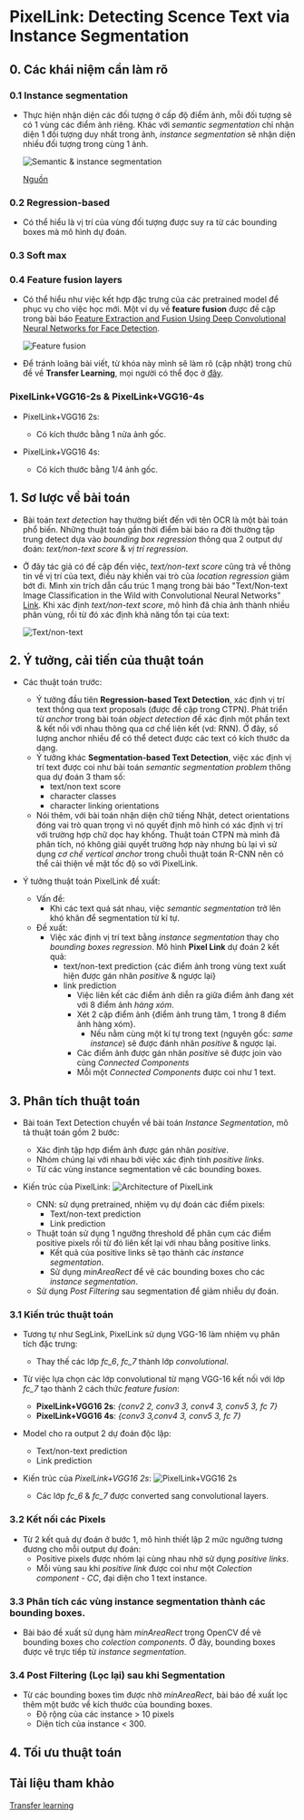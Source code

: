 # PixelLink: Detecting Scence Text via Instance Segmentation


## 0. Các khái niệm cần làm rõ

### 0.1 Instance segmentation

+ Thực hiện nhận diện các đối tượng ở cấp độ điểm ảnh, mỗi đối tượng sẽ có 1 vùng các điểm ảnh riêng. Khác với *semantic segmentation* chỉ nhận diện 1 đối tượng duy nhất trong ảnh, *instance segmentation* sẽ nhận diện nhiều đối tượng trong cùng 1 ảnh.

    ![Semantic & instance segmentation](figures/sematic_vs_instance.png)
        
    [Nguồn](https://towardsdatascience.com/understanding-semantic-segmentation-with-unet-6be4f42d4b47)

### 0.2 Regression-based
+ Có thể hiểu là vị trí của vùng đối tượng được suy ra từ các bounding boxes mà mô hình dự đoán. 

### 0.3 Soft max

### 0.4 Feature fusion layers
+ Có thể hiểu như việc kết hợp đặc trưng của các pretrained model để phục vụ cho việc học mới. Một ví dụ về **feature fusion** được đề cập trong bài báo [Feature Extraction and Fusion Using Deep Convolutional Neural Networks for Face Detection](https://www.hindawi.com/journals/mpe/2017/1376726/). 

    ![Feature fusion](figures/feature_fusion.png)
+ Để tránh loãng bài viết, từ khóa này mình sẽ làm rõ (cập nhật) trong chủ đề về **Transfer Learning**, mọi người có thể đọc ở [đây](https://github.com/Doan-Nguyen/Deep_Learning_Notes/blob/master/Topics/TransferLearning/transfer_learning.md). 

### PixelLink+VGG16-2s & PixelLink+VGG16-4s
+ PixelLink+VGG16 2s: 
    - Có kích thước bằng 1 nửa ảnh gốc. 

+ PixelLink+VGG16 4s:
    - Có kích thước bằng 1/4 ảnh gốc.


## 1. Sơ lược về bài toán 
+ Bài toán *text detection* hay thường biết đến với tên OCR là một bài toán phổ biến. Những thuật toán gần thời điểm bài báo ra đời thường tập trung detect dựa vào *bounding box regression* thông qua 2 output dự đoán: *text/non-text score* & *vị trí regression*.

+ Ở đây tác giả có đề cập đến việc, *text/non-text score* cũng trả về thông tin về vị trí của text, điều này khiến vai trò của *location regression* giảm bớt đi. Mình xin trích dẫn cấu trúc 1 mạng trong bài báo "Text/Non-text Image Classification in the Wild with Convolutional Neural Networks" [Link](https://www.researchgate.net/publication/311578437_TextNon-text_Image_Classification_in_the_Wild_with_Convolutional_Neural_Networks). Khi xác định *text/non-text score*, mô hình đã chia ảnh thành nhiều phân vùng, rồi từ đó xác định khả năng tồn tại của text:        
        
    ![Text/non-text](figures/text-nontext.png)


## 2. Ý tưởng, cải tiến của thuật toán
+ Các thuật toán trước:  
    - Ý tưởng đầu tiên **Regression-based Text Detection**, xác định vị trí text thông qua text proposals (được đề cập trong CTPN). Phát triển từ *anchor* trong bài toán *object detection* đề xác định một phần text & kết nối với nhau thông qua cơ chế liên kết (vd: RNN). Ở đây, số lượng anchor nhiều để có thể detect được các text có kích thước da dạng.
    - Ý tưởng khác **Segmentation-based Text Detection**, việc xác định vị trí text được coi như bài toán *semantic segmentation problem* thông qua dự đoán 3 tham số:
        - text/non text score
        - character classes
        - character linking orientations 
    - Nói thêm, với bài toán nhận diện chữ tiếng Nhật, detect orientations đóng vai trò quan trọng vì nó quyết định mô hình có xác định vị trí với trường hợp chữ dọc hay khống. Thuật toán CTPN mà mình đã phân tích, nó không giải quyết trường hợp này nhưng bù lại vì sử dụng *cơ chế vertical anchor* trong chuỗi thuật toán R-CNN nên có thể cải thiện về mặt tốc độ so với PixelLink.

+ Ý tưởng thuật toán PixelLink đề xuất:
    - Vấn đề:
        - Khi các text quá sát nhau, việc *semantic segmentation* trở lên khó khăn để segmentation từ kí tự.
    - Đề xuất:
        - Việc xác định vị trí text bằng *instance segmentation* thay cho *bounding boxes regression*. Mô hình **Pixel Link** dự đoán 2 kết quả:
            - text/non-text prediction {các điểm ảnh trong vùng text xuất hiện được gán nhãn *positive* & ngược lại}
            - link prediction
                - Việc liên kết các điểm ảnh diễn ra giữa điểm ảnh đang xét với 8 điểm ảnh *hàng xóm*.
                - Xét 2 cặp điểm ảnh {điểm ảnh trung tâm, 1 trong 8 điểm ảnh hàng xóm}.
                    - Nếu nằm cùng một kí tự trong text (nguyên gốc: *same instance*) sẽ được đánh nhãn *positive* & ngược lại.
                - Các điểm ảnh được gán nhãn *positive* sẽ được join vào cùng *Connected Components*
                - Mỗi một *Connected Components* được coi như 1 text.


## 3. Phân tích thuật toán 
+ Bài toán Text Detection chuyển về bài toán *Instance Segmentation*, mô tả thuật toán gồm 2 bước:
    - Xác định tập hợp điểm ảnh được gán nhãn *positive*.
    - Nhóm chúng lại với nhau bởi việc xác định tính *positive links*. 
    - Từ các vùng instance segmentation vẽ các bounding boxes.

+ Kiến trúc của PixelLink:
    ![Architecture of PixelLink](figures/architecture_of_pixelLink.png)

    + CNN: sử dụng pretrained, nhiệm vụ dự đoán các điểm pixels:
        - Text/non-text prediction
        - Link prediction
    + Thuật toán sử dụng 1 ngưỡng threshold để phân cụm các điểm positive pixels rồi từ đó liên kết lại với nhau bằng positive links.
        - Kết quả của positive links sẽ tạo thành các *instance segmentation*.
        - Sử dụng *minAreaRect* để vẽ các bounding boxes cho các *instance segmentation*.
    + Sử dụng *Post Filtering* sau segmentation để giảm nhiễu dự đoán.

### 3.1 Kiến trúc thuật toán
+ Tương tự như SegLink, PixelLink sử dụng VGG-16 làm nhiệm vụ phân tích đặc trưng:
    - Thay thế các lớp *fc_6*, *fc_7* thành lớp *convolutional*.
+ Từ việc lựa chọn các lớp convolutional từ mạng VGG-16 kết nối với lớp *fc_7* tạo thành 2 cách thức *feature fusion*:
    - **PixelLink+VGG16 2s**: *{conv2 2, conv3 3, conv4 3, conv5 3, fc 7}*
    - **PixelLink+VGG16 4s**: *{conv3 3,conv4 3, conv5 3, fc 7}*

+ Model cho ra output 2 dự đoán độc lập:
    - Text/non-text prediction
    - Link prediction

+ Kiến trúc của *PixelLink+VGG16 2s*:
    ![PixelLink+VGG16 2s](figures/pixellink_vgg16_2s.png)

    - Các lớp *fc_6* & *fc_7* được converted sang convolutional layers.

### 3.2 Kết nối các Pixels 
+ Từ 2 kết quả dự đoán ở bước 1, mô hình thiết lập 2 mức ngưỡng tương đương cho mỗi output dự đoán:
    - Positive pixels được nhóm lại cùng nhau nhờ sử dụng *positive links*.
    - Mỗi vùng sau khi *positive link* được coi như một *Colection component - CC*, đại diện cho 1 text instance.

### 3.3 Phân tích các vùng instance segmentation thành các bounding boxes.
+ Bài báo đề xuất sử dụng hàm *minAreaRect* trong OpenCV đề vẽ bounding boxes cho *colection components*. Ở đây, bounding boxes được vẽ trực tiếp từ *instance segmentation*.

### 3.4 Post Filtering (Lọc lại) sau khi Segmentation
+ Từ các bounding boxes tìm được nhờ *minAreaRect*, bài báo đề xuất lọc thêm một bước về kích thước của bounding boxes.
    - Độ rộng của các instance > 10 pixels
    - Diện tích của instance < 300.

## 4. Tối ưu thuật toán

## Tài liệu tham khảo
[]()
[Transfer learning](https://forum.machinelearningcoban.com/t/tong-hop-transfer-learning/5388)
